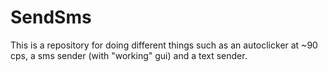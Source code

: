 # SendSms
This is a repository for doing different things such as an autoclicker at ~90 cps, a sms sender (with "working" gui) and a text sender.
